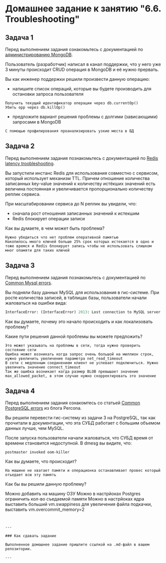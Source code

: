 # Домашнее задание к занятию "6.6. Troubleshooting"

## Задача 1

Перед выполнением задания ознакомьтесь с документацией по [администрированию MongoDB](https://docs.mongodb.com/manual/administration/).

Пользователь (разработчик) написал в канал поддержки, что у него уже 3 минуты происходит CRUD операция в MongoDB и её 
нужно прервать. 

Вы как инженер поддержки решили произвести данную операцию:
- напишите список операций, которые вы будете производить для остановки запроса пользователя
```
Получить текущий идентификатор операции через db.currentOp()
Убить opp через db.killOp()
```

- предложите вариант решения проблемы с долгими (зависающими) запросами в MongoDB
```
С помощью профилирования проанализировать узкие места в БД 
```

## Задача 2

Перед выполнением задания познакомьтесь с документацией по [Redis latency troobleshooting](https://redis.io/topics/latency).

Вы запустили инстанс Redis для использования совместно с сервисом, который использует механизм TTL. 
Причем отношение количества записанных key-value значений к количеству истёкших значений есть величина постоянная и
увеличивается пропорционально количеству реплик сервиса. 

При масштабировании сервиса до N реплик вы увидели, что:
- сначала рост отношения записанных значений к истекшим
- Redis блокирует операции записи

Как вы думаете, в чем может быть проблема?
```
Нужно убедиться что нет проблем оперативной памятью
Накопилось много ключей больше 25% срок которых истекается в одно и тоже времся и Redis блокирует запись чтобы не использовать слишком мног опамяти для таких ключей

```

 
## Задача 3

Перед выполнением задания познакомьтесь с документацией по [Common Mysql errors](https://dev.mysql.com/doc/refman/8.0/en/common-errors.html).

Вы подняли базу данных MySQL для использования в гис-системе. При росте количества записей, в таблицах базы,
пользователи начали жаловаться на ошибки вида:
```python
InterfaceError: (InterfaceError) 2013: Lost connection to MySQL server during query u'SELECT..... '
```

Как вы думаете, почему это начало происходить и как локализовать проблему?

Какие пути решения данной проблемы вы можете предложить?
```
Это может указывать на проблемы в сети, тогда нужно проверить состояние сети
Ошибка может возникать когда запрос очень большой на миллион строк, нужно увеличить увеличение параметра net_read_timeout 
В сети с медленным соединением клиент не успевает подключиться. Нужно увеличить значение connect_timeout 
Так же ошибка возникает когда размер BLOB превышает значение max_allowed_packet, в этом случае нужно скорректировать это значение  

```


## Задача 4

Перед выполнением задания ознакомтесь со статьей [Common PostgreSQL errors](https://www.percona.com/blog/2020/06/05/10-common-postgresql-errors/) из блога Percona.

Вы решили перевести гис-систему из задачи 3 на PostgreSQL, так как прочитали в документации, что эта СУБД работает с 
большим объемом данных лучше, чем MySQL.

После запуска пользователи начали жаловаться, что СУБД время от времени становится недоступной. В dmesg вы видите, что:

`postmaster invoked oom-killer`

Как вы думаете, что происходит?
```
На машине не хватает памяти и операционка останавливает провес который отъедает всю эту память 
```

Как бы вы решили данную проблему?

Можно добавить на машину ОЗУ
Можно в настрйоках Postgres ограничить кол-во съедаемой памяти
Можно в настрйоках ядра выставить больший vm.swappiness для увеличения файла подкачки, выставить vm.overcommit_memory=2

```


---

### Как cдавать задание

Выполненное домашнее задание пришлите ссылкой на .md-файл в вашем репозитории.

---
